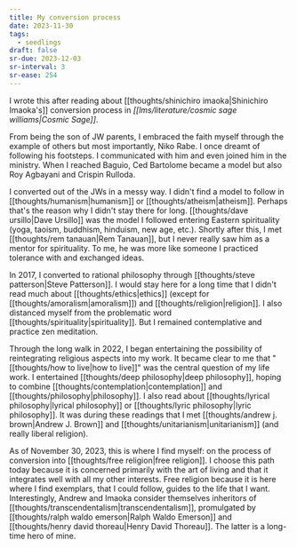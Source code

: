 ```yaml
---
title: My conversion process
date: 2023-11-30
tags:
  - seedlings
draft: false
sr-due: 2023-12-03
sr-interval: 3
sr-ease: 254
---
```

I wrote this after reading about [[thoughts/shinichiro imaoka|Shinichiro Imaoka's]] conversion process in *[[lms/literature/cosmic sage williams|Cosmic Sage]]*.

From being the son of JW parents, I embraced the faith myself through the example of others but most importantly, Niko Rabe. I once dreamt of following his footsteps. I communicated with him and even joined him in the ministry. When I reached Baguio, Ced Bartolome became a model but also Roy Agbayani and Crispin Rulloda.

I converted out of the JWs in a messy way. I didn't find a model to follow in [[thoughts/humanism|humanism]] or [[thoughts/atheism|atheism]]. Perhaps that's the reason why I didn't stay there for long. [[thoughts/dave ursillo|Dave Ursillo]] was the model I followed entering Eastern spirituality (yoga, taoism, buddhism, hinduism, new age, etc.). Shortly after this, I met [[thoughts/rem tanauan|Rem Tanauan]], but I never really saw him as a mentor for spirituality. To me, he was more like someone I practiced tolerance with and exchanged ideas.

In 2017, I converted to rational philosophy through [[thoughts/steve patterson|Steve Patterson]]. I would stay here for a long time that I didn't read much about [[thoughts/ethics|ethics]] (except for [[thoughts/amoralism|amoralism]]) and [[thoughts/religion|religion]]. I also distanced myself from the problematic word [[thoughts/spirituality|spirituality]]. But I remained contemplative and practice zen meditation.

Through the long walk in 2022, I began entertaining the possibility of reintegrating religious aspects into my work. It became clear to me that "[[thoughts/how to live|how to live]]" was the central question of my life work. I entertained [[thoughts/deep philosophy|deep philosophy]], hoping to combine [[thoughts/contemplation|contemplation]] and [[thoughts/philosophy|philosophy]]. I also read about [[thoughts/lyrical philosophy|lyrical philosophy]] or [[thoughts/lyric philosophy|lyric philosophy]]. It was during these readings that I met [[thoughts/andrew j. brown|Andrew J. Brown]] and [[thoughts/unitarianism|unitarianism]] (and really liberal religion).

As of November 30, 2023, this is where I find myself: on the process of conversion into [[thoughts/free religion|free religion]]. I choose this path today because it is concerned primarily with the art of living and that it integrates well with all my other interests. Free religion because it is here where I find exemplars, that I could follow, guides to the life that I want. Interestingly, Andrew and Imaoka consider themselves inheritors of [[thoughts/transcendentalism|transcendentalism]], promulgated by [[thoughts/ralph waldo emerson|Ralph Waldo Emerson]] and [[thoughts/henry david thoreau|Henry David Thoreau]]. The latter is a long-time hero of mine.
